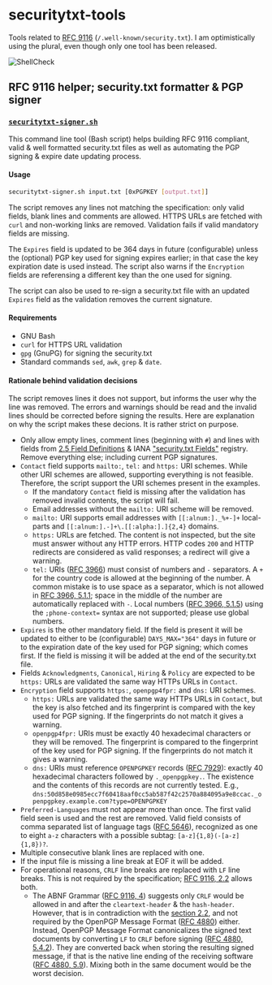 # securitytxt-tools

Tools related to [RFC 9116][1] (`/.well-known/security.txt`). I am
optimistically using the plural, even though only one tool has been released.

![ShellCheck](https://github.com/oh2fih/securitytxt-tools/workflows/ShellCheck/badge.svg)

## RFC 9116 helper; security.txt formatter & PGP signer

### [`securitytxt-signer.sh`](securitytxt-signer.sh)

This command line tool (Bash script) helps building RFC 9116 compliant, valid
& well formatted security.txt files as well as automating the PGP signing &
expire date updating process.

#### Usage

```bash
securitytxt-signer.sh input.txt [0xPGPKEY [output.txt]]
```

The script removes any lines not matching the specification: only valid fields,
blank lines and comments are allowed. HTTPS URLs are fetched with `curl` and
non-working links are removed. Validation fails if valid mandatory fields are
missing.

The `Expires` field is updated to be 364 days in future (configurable) unless
the (optional) PGP key used for signing expires earlier; in that case the key
expiration date is used instead. The script also warns if the `Encryption`
fields are referensing a different key than the one used for signing.

The script can also be used to re-sign a security.txt file with an updated
`Expires` field as the validation removes the current signature.

#### Requirements

- GNU Bash
- `curl` for HTTPS URL validation
- `gpg` (GnuPG) for signing the security.txt
- Standard commands `sed`, `awk`, `grep` & `date`.

#### Rationale behind validation decisions

The script removes lines it does not support, but informs the user why the line
was removed. The errors and warnings should be read and the invalid lines should
be corrected before signing the results. Here are explanation on why the script
makes these decions. It is rather strict on purpose.

- Only allow empty lines, comment lines (beginning with `#`) and lines with
  fields from [2.5 Field Definitions][2] & IANA ["security.txt Fields"][3]
  registry. Remove everything else; including current PGP signatures.
- `Contact` field supports `mailto:`, `tel:` and `https:` URI schemes. While
  other URI schemes are allowed, supporting everything is not feasible.
  Therefore, the script support the URI schemes present in the examples.
  - If the mandatory `Contact` field is missing after the validation has
    removed invalid contents, the script will fail.
  - Email addresses without the `mailto:` URI scheme will be removed.
  - `mailto:` URI supports email addresses with `[[:alnum:]._%+-]+`
    local-parts and `[[:alnum:].-]+\.[[:alpha:].]{2,4}` domains.
  - `https:` URLs are fetched. The content is not inspected, but the site must
    answer without any HTTP errors. HTTP codes `200` and HTTP redirects are
    considered as valid responses; a redirect will give a warning.
  - `tel:` URIs ([RFC 3966][4]) must consist of numbers and `-` separators.
    A `+` for the country code is allowed at the beginning of the number.
    A common mistake is to use space as a separator, which is not allowed in
    [RFC 3966, 5.1.1][5]; space in the middle of the number are automatically
    replaced with `-`. Local numbers ([RFC 3966, 5.1.5][6]) using the
    `;phone-context=` syntax are not supported; please use global numbers.
- `Expires` is the other mandatory field. If the field is present it will be
   updated to either to be (configurable) `DAYS_MAX="364"` days in future or to
   the expiration date of the key used for PGP signing; which comes first. If
   the field is missing it will be added at the end of the security.txt file.
- Fields `Acknowledgments`, `Canonical`, `Hiring` & `Policy` are expected to be
   `https:` URLs are validated the same way HTTPs URLs in `Contact`.
- `Encryption` field supports `https:`, `openpgp4fpr:` and `dns:` URI schemes.
  - `https:` URLs are validated the same way HTTPs URLs in `Contact`, but the
    key is also fetched and its fingerprint is compared with the key used for
    PGP signing. If the fingerprints do not match it gives a warning.
  - `openpgp4fpr:` URIs must be exactly 40 hexadecimal characters or they will
    be removed. The fingerprint is compared to the fingerprint of the key used
    for PGP signing. If the fingerprints do not match it gives a warning.
  - `dns:` URIs must reference `OPENPGPKEY` records ([RFC 7929][7]): exactly 40
    hexadecimal characters followed by `._openpgpkey.`. The existence and the
    contents of this records are not currently tested. E.g.,
    `dns:50d858e0985ecc7f60418aaf0cc5ab587f42c2570a884095a9e8ccac._openpgpkey.example.com?type=OPENPGPKEY`
- `Preferred-Languages` must not appear more than once. The first valid field
  seen is used and the rest are removed. Valid field consists of comma
  separated list of language tags ([RFC 5646][8]), recognized as one to eight
  `a-z` characters with a possible subtag: `[a-z]{1,8}(-[a-z]{1,8})?`.
- Multiple consecutive blank lines are replaced with one.
- If the input file is missing a line break at EOF it will be added.
- For operational reasons, `CRLF` line breaks are replaced with `LF` line
  breaks. This is not required by the specification; [RFC 9116, 2.2][9] allows
  both.
  - The ABNF Grammar ([RFC 9116, 4][10]) suggests only `CRLF` would be allowed
    in and after the `cleartext-header` & the `hash-header`. However, that is
    in contradiction with the [section 2.2][9], and not required by the OpenPGP
    Message Format ([RFC 4880][11]) either. Instead, OpenPGP Message Format
    canonicalizes the signed text documents by converting `LF` to `CRLF` before
    signing ([RFC 4880, 5.4.2][12]). They are converted back when storing the
    resulting signed message, if that is the native line ending of the receiving
    software ([RFC 4880, 5.9][13]). Mixing both in the same document would be
    the worst decision.

[1]: https://www.rfc-editor.org/rfc/rfc9116
[2]: https://www.rfc-editor.org/rfc/rfc9116#section-2.5
[3]: https://www.iana.org/assignments/security-txt-fields/security-txt-fields.xhtml
[4]: https://www.rfc-editor.org/rfc/rfc3966
[5]: https://www.rfc-editor.org/rfc/rfc3966#section-5.1.1
[6]: https://www.rfc-editor.org/rfc/rfc3966#section-5.1.5
[7]: https://www.rfc-editor.org/rfc/rfc7929
[8]: https://www.rfc-editor.org/rfc/rfc5646
[9]: https://www.rfc-editor.org/rfc/rfc9116#section-2.2
[10]: https://www.rfc-editor.org/rfc/rfc9116#section-4
[11]: https://www.rfc-editor.org/rfc/rfc4880.html
[12]: https://www.rfc-editor.org/rfc/rfc4880.html#section-5.2.4
[13]: https://www.rfc-editor.org/rfc/rfc4880.html#section-5.9

